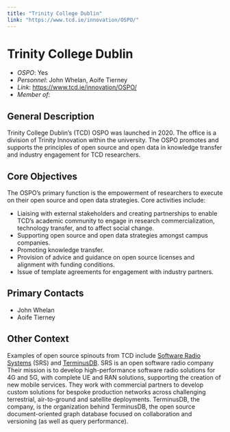 ```yaml
---
title: "Trinity College Dublin"
link: "https://www.tcd.ie/innovation/OSPO/"
--- 
```


# Trinity College Dublin

- *OSPO*: Yes
- *Personnel*: John Whelan, Aoife Tierney
- *Link*: https://www.tcd.ie/innovation/OSPO/
- *Member of*: 

##  General Description

Trinity College Dublin’s (TCD) OSPO was launched in 2020. The office is a division of Trinity Innovation within the university. The OSPO promotes and supports the principles of open source and open data in knowledge transfer and industry engagement for TCD researchers.

## Core Objectives

The OSPO’s primary function is the empowerment of researchers to execute on their open source and open data strategies. Core activities include:

* Liaising with external stakeholders and creating partnerships to enable TCD’s academic community to engage in research commercialization, technology transfer, and to affect social change.
* Supporting open source and open data strategies amongst campus companies.
* Promoting knowledge transfer.
* Provision of advice and guidance on open source licenses and alignment with funding conditions.
* Issue of template agreements for engagement with industry partners.

## Primary Contacts

* John Whelan
* Aoife Tierney

## Other Context

Examples of open source spinouts from TCD include [Software Radio Systems](https://www.srs.io/) (SRS) and [TerminusDB](https://terminusdb.com/). SRS is an open software radio company Their mission is to develop high-performance software radio solutions for 4G and 5G, with complete UE and RAN solutions, supporting the creation of new mobile services. They work with commercial partners to develop custom solutions for bespoke production networks across challenging terrestrial, air-to-ground and satellite deployments. TerminusDB, the company, is the organization behind TerminusDB, the open source document-oriented graph database focused on collaboration and versioning (as well as query performance).
